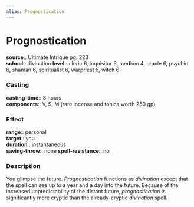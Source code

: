 ```yaml
---
alias: Prognostication
---
```


# Prognostication 

**source**:: Ultimate Intrigue pg. 223  
**school**:: divination
**level**:: cleric 6, inquisitor 6, medium 4, oracle 6, psychic 6, shaman 6, spiritualist 6, warpriest 6, witch 6

### Casting 

**casting-time**:: 8 hours  
**components**:: V, S, M (rare incense and tonics worth 250 gp)

### Effect 

**range**:: personal  
**target**:: you  
**duration**:: instantaneous  
**saving-throw**:: none
**spell-resistance**:: no

### Description 

You glimpse the future. *Prognostication* functions as *divination* except that the spell can see up to a year and a day into the future. Because of the increased unpredictability of the distant future, *prognostication* is significantly more cryptic than the already-cryptic *divination* spell.

